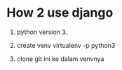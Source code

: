 # How 2 use django

1. python version 3.

2. create venv
virtualenv -p python3

3. clone git ini ke dalam venvnya
